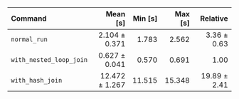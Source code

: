 | Command | Mean [s] | Min [s] | Max [s] | Relative |
|:---|---:|---:|---:|---:|
| `normal_run` | 2.104 ± 0.371 | 1.783 | 2.562 | 3.36 ± 0.63 |
| `with_nested_loop_join` | 0.627 ± 0.041 | 0.570 | 0.691 | 1.00 |
| `with_hash_join` | 12.472 ± 1.267 | 11.515 | 15.348 | 19.89 ± 2.41 |
